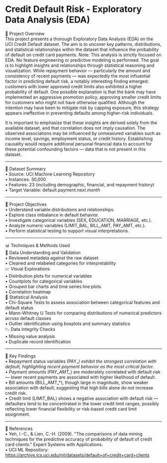# Credit Default Risk - Exploratory Data Analysis (EDA)   

📌 Project Overview   
This project presents a thorough Exploratory Data Analysis (EDA) on the UCI Credit Default dataset. The aim is to uncover key patterns, distributions, and statistical
relationships within the dataset that influence the probability of default on credit card payments.
Note: This analysis is strictly focused on EDA. No feature engineering or predictive modeling is performed. 
The goal is to highlight insights and relationships through statistical reasoning and visualization.
While repayment behavior — particularly the amount and consistency of recent payments — was expectedly the most influential factor in predicting default risk, 
a notably interesting finding emerged: customers with lower approved credit limits also exhibited a higher probability of default.
One possible explanation is that the bank may have implemented an aggressive promotion policy, approving smaller credit limits for customers who might not have otherwise
qualified. 
Although the intention may have been to mitigate risk by capping exposure, this strategy appears ineffective in preventing defaults among higher-risk individuals.

It is important to emphasize that these insights are derived solely from the available dataset, and that correlation does not imply causation. 
The observed associations may be influenced by unmeasured variables such as income level, savings, employment status, or credit history. 
Establishing causality would require additional personal financial data to account for these potential confounding factors — data that is not present in this dataset.

________________________________________
🧾 Dataset Summary   
•	Source: UCI Machine Learning Repository   
•	Instances: 30,000   
•	Features: 23 (including demographic, financial, and repayment history)   
•	Target Variable: default.payment.next.month
________________________________________

🎯 Project Objectives   
•	Understand variable distributions and relationships.   
•	Explore class imbalance in default behavior.   
•	Investigate categorical variables (SEX, EDUCATION, MARRIAGE, etc.).   
•	Analyze numeric variables (LIMIT_BAL, BILL_AMT, PAY_AMT, etc.).   
•	Perform statistical testing to support visual interpretations.
________________________________________

📊 Techniques & Methods Used   
🧹 Data Understanding and Validation   
•	Reviewed metadata against the raw dataset   
•	Cleaned and relabeled categories for interpretability      
📈 Visual Explorations   
•	Distribution plots for numerical variables   
•	Countplots for categorical variables    
•	Grouped bar charts and time series line plots   
•	Correlation heatmap   
🧪 Statistical Analysis    
•	Chi-Square Tests to assess association between categorical features and default status   
•	Mann-Whitney U Tests for comparing distributions of numerical predictors across default classes   
•	Outlier identification using boxplots and summary statistics    
📉 Data Integrity Checks   
•	Missing value analysis   
•	Duplicate record identification
________________________________________   
🧠 Key Findings   
• Repayment status variables (PAY_*) exhibit the strongest correlation with default, highlighting recent payment behavior as the most critical factor.   
• Payment amounts (PAY_AMT_*) are moderately correlated with default risk — lower recent payments are associated with higher likelihood of default.   
• Bill amounts (BILL_AMT_*), though large in magnitude, show weaker association with default, suggesting that high bills alone do not increase credit risk.   
• Credit limit (LIMIT_BAL) shows a negative association with default risk — defaulters tend to be concentrated in the lower credit limit ranges, possibly
reflecting lower financial flexibility or risk-based credit card limit assignment.
________________________________________

📎 References   
•	Yeh, I.-C., & Lien, C.-H. (2009). "The comparisons of data mining techniques for the predictive accuracy of probability of default of credit card clients." Expert Systems with Applications.   
•	UCI ML Repository: https://archive.ics.uci.edu/ml/datasets/default+of+credit+card+clients
